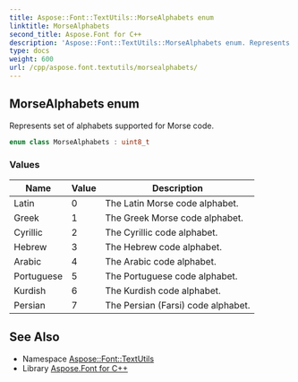 ```yaml
---
title: Aspose::Font::TextUtils::MorseAlphabets enum
linktitle: MorseAlphabets
second_title: Aspose.Font for C++
description: 'Aspose::Font::TextUtils::MorseAlphabets enum. Represents set of alphabets supported for Morse code in C++.'
type: docs
weight: 600
url: /cpp/aspose.font.textutils/morsealphabets/
---
```

## MorseAlphabets enum


Represents set of alphabets supported for Morse code.

```cpp
enum class MorseAlphabets : uint8_t
```

### Values

| Name | Value | Description |
| --- | --- | --- |
| Latin | 0 | The Latin Morse code alphabet. |
| Greek | 1 | The Greek Morse code alphabet. |
| Cyrillic | 2 | The Cyrillic code alphabet. |
| Hebrew | 3 | The Hebrew code alphabet. |
| Arabic | 4 | The Arabic code alphabet. |
| Portuguese | 5 | The Portuguese code alphabet. |
| Kurdish | 6 | The Kurdish code alphabet. |
| Persian | 7 | The Persian (Farsi) code alphabet. |

## See Also

* Namespace [Aspose::Font::TextUtils](../)
* Library [Aspose.Font for C++](../../)
